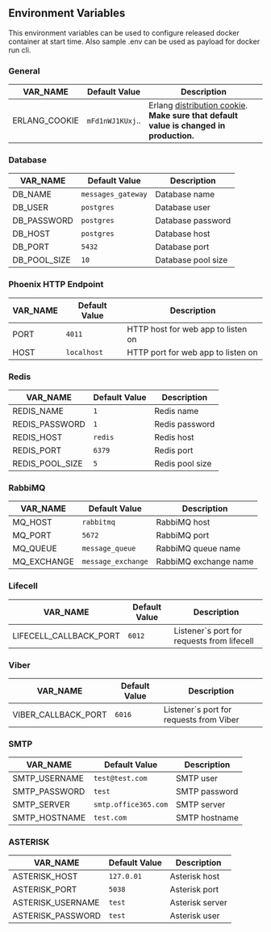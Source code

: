 ## Environment Variables

This environment variables can be used to configure released docker container at start time. 
Also sample .env can be used as payload for docker run cli.

### General


| VAR_NAME              | Default Value               | Description |
| --------------------- | --------------------------- | ----------- |
| ERLANG_COOKIE         | `mFd1nWJ1KUxj`..            | Erlang [distribution cookie](http://erlang.org/doc/reference_manual/distributed.html). **Make sure that default value is changed in production.** |


### Database

| VAR_NAME      | Default Value | Description        |
| ------------- | ------------- | ------------------ |
| DB_NAME       | `messages_gateway` | Database name |
| DB_USER       | `postgres`    | Database user      |
| DB_PASSWORD   | `postgres`    | Database password  |
| DB_HOST       | `postgres`      | Database host    |
| DB_PORT       | `5432`        | Database port      |
| DB_POOL_SIZE  | `10`        | Database pool size   |

### Phoenix HTTP Endpoint

| VAR_NAME      | Default Value | Description |
| ------------- | ------------- | ----------- |
| PORT          | `4011`        | HTTP host for web app to listen on |
| HOST          | `localhost`   | HTTP port for web app to listen on |

### Redis

| VAR_NAME        | Default Value    | Description    |
| --------------- | ---------------- | -------------- |
| REDIS_NAME      | `1`              | Redis name     |
| REDIS_PASSWORD  | `1`              | Redis password |
| REDIS_HOST      | `redis`          | Redis host     |
| REDIS_PORT      | `6379`           | Redis port     |
| REDIS_POOL_SIZE | `5`              | Redis pool size|

### RabbiMQ

| VAR_NAME          | Default Value      | Description          |
| ----------------- | ------------------ | -------------------- |
| MQ_HOST           | `rabbitmq`         | RabbiMQ host         |
| MQ_PORT           | `5672`             | RabbiMQ port         |
| MQ_QUEUE          | `message_queue`    | RabbiMQ queue name   |
| MQ_EXCHANGE       | `message_exchange` | RabbiMQ exchange name|


### Lifecell 

| VAR_NAME               | Default Value      | Description  |
| ---------------------- | ------------------ | ------------ |
| LIFECELL_CALLBACK_PORT | `6012`             | Listener`s port for requests from lifecell |

### Viber

| VAR_NAME            | Default Value  | Description  |
| ------------------- | -------------- | ------------ |
| VIBER_CALLBACK_PORT | `6016`         | Listener`s port for requests from Viber |


### SMTP

| VAR_NAME       | Default Value        | Description   |
| -------------- | -------------------- | ------------- |
| SMTP_USERNAME  | `test@test.com`      | SMTP user     |
| SMTP_PASSWORD  | `test`               | SMTP password |
| SMTP_SERVER    | `smtp.office365.com` | SMTP server   |
| SMTP_HOSTNAME  | `test.com`           | SMTP hostname |

### ASTERISK

| VAR_NAME          | Default Value  | Description     |
| ----------------- | -------------- | --------------- |
| ASTERISK_HOST     | `127.0.01`     | Asterisk host   |
| ASTERISK_PORT     | `5038`         | Asterisk port   |
| ASTERISK_USERNAME | `test`         | Asterisk server |
| ASTERISK_PASSWORD | `test`         | Asterisk user   |

